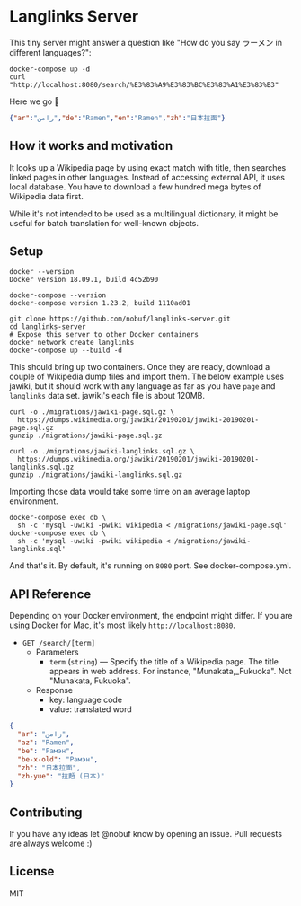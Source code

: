 # Langlinks Server

This tiny server might answer a question like "How do you say ラーメン in different languages?":

```shell
docker-compose up -d
curl "http://localhost:8080/search/%E3%83%A9%E3%83%BC%E3%83%A1%E3%83%B3"
```

Here we go :ramen:

```json
{"ar":"رامن","de":"Ramen","en":"Ramen","zh":"日本拉面"}
```

## How it works and motivation

It looks up a Wikipedia page by using exact match with title, then searches linked pages in other languages. Instead of accessing external API, it uses local database. You have to download a few hundred mega bytes of Wikipedia data first.

While it's not intended to be used as a multilingual dictionary, it might be useful for batch translation for well-known objects.

## Setup

```shell
docker --version
Docker version 18.09.1, build 4c52b90

docker-compose --version
docker-compose version 1.23.2, build 1110ad01
```

```shell
git clone https://github.com/nobuf/langlinks-server.git
cd langlinks-server
# Expose this server to other Docker containers
docker network create langlinks
docker-compose up --build -d
```

This should bring up two containers. Once they are ready, download a couple of Wikipedia dump files and import them. The below example uses jawiki, but it should work with any language as far as you have `page` and `langlinks` data set. jawiki's each file is about 120MB.

```shell
curl -o ./migrations/jawiki-page.sql.gz \
  https://dumps.wikimedia.org/jawiki/20190201/jawiki-20190201-page.sql.gz
gunzip ./migrations/jawiki-page.sql.gz

curl -o ./migrations/jawiki-langlinks.sql.gz \
  https://dumps.wikimedia.org/jawiki/20190201/jawiki-20190201-langlinks.sql.gz
gunzip ./migrations/jawiki-langlinks.sql.gz
```

Importing those data would take some time on an average laptop environment.

```shell
docker-compose exec db \
  sh -c 'mysql -uwiki -pwiki wikipedia < /migrations/jawiki-page.sql'
docker-compose exec db \
  sh -c 'mysql -uwiki -pwiki wikipedia < /migrations/jawiki-langlinks.sql'
```

And that's it. By default, it's running on `8080` port. See docker-compose.yml.

## API Reference

Depending on your Docker environment, the endpoint might differ. If you are using Docker for Mac, it's most likely `http://localhost:8080`.

- `GET /search/[term]`
  - Parameters
    - `term` (`string`) — Specify the title of a Wikipedia page. The title appears in web address. For instance, "Munakata,_Fukuoka". Not "Munakata, Fukuoka".
  - Response
    - key: language code
    - value: translated word

```json
{
  "ar": "رامن",
  "az": "Ramen",
  "be": "Рамэн",
  "be-x-old": "Рамэн",
  "zh": "日本拉面",
  "zh-yue": "拉麪 (日本)"
}
```



## Contributing

If you have any ideas let @nobuf know by opening an issue. Pull requests are always welcome :)

## License

MIT
